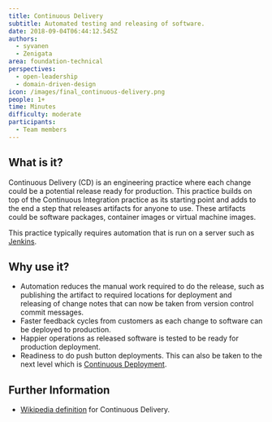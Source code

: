 ```yaml
---
title: Continuous Delivery
subtitle: Automated testing and releasing of software.
date: 2018-09-04T06:44:12.545Z
authors:
  - syvanen
  - Zenigata
area: foundation-technical
perspectives:
  - open-leadership
  - domain-driven-design
icon: /images/final_continuous-delivery.png
people: 1+
time: Minutes
difficulty: moderate
participants:
  - Team members
---
```

## What is it?

Continuous Delivery (CD) is an engineering practice where each change could be a potential release ready for production. This practice builds on top of the Continuous Integration practice as its starting point and adds to the end a step that releases artifacts for anyone to use. These artifacts could be software packages, container images or virtual machine images.

This practice typically requires automation that is run on a server such as [Jenkins](https://jenkins.io/).

## Why use it?

* Automation reduces the manual work required to do the release, such as publishing the artifact to required locations for deployment and releasing of change notes that can now be taken from version control commit messages.
* Faster feedback cycles from customers as each change to software can be deployed to production.
* Happier operations as released software is tested to be ready for production deployment.
* Readiness to do push button deployments. This can also be taken to the next level which is [Continuous Deployment](https://openpracticelibrary.com/practice/continuous-deployment/).

## Further Information

* [Wikipedia definition](https://en.wikipedia.org/wiki/Continuous_delivery) for Continuous Delivery.